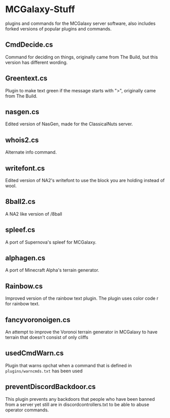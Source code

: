 # MCGalaxy-Stuff
plugins and commands for the MCGalaxy server software, also includes forked versions of popular plugins and commands.

## CmdDecide.cs
Command for deciding on things, originally came from The Build, but this version has different wording.
## Greentext.cs
Plugin to make text green if the message starts with ">", originally came from The Build.
## nasgen.cs
Edited version of NasGen, made for the ClassicalNuts server.
## whois2.cs
Alternate info command.
## writefont.cs
Edited version of NA2's writefont to use the block you are holding instead of wool.
## 8ball2.cs
A NA2 like version of /8ball
## spleef.cs
A port of Supernova's spleef for MCGalaxy.
## alphagen.cs
A port of Minecraft Alpha's terrain generator.
## Rainbow.cs
Improved version of the rainbow text plugin. The plugin uses color code r for rainbow text.
## fancyvoronoigen.cs
An attempt to improve the Voronoi terrain generator in MCGalaxy to have terrain that doesn't consist of only cliffs
## usedCmdWarn.cs
Plugin that warns opchat when a command that is defined in `plugins/warncmds.txt` has been used
## preventDiscordBackdoor.cs
This plugin prevents any backdoors that people who have been banned from a server yet still are in discordcontrollers.txt to be able to abuse operator commands.
